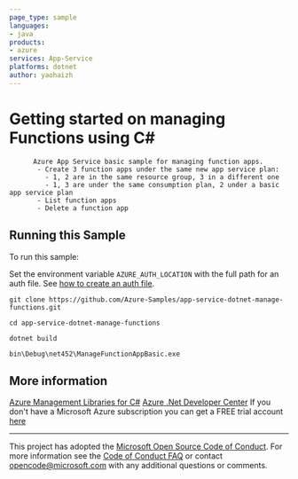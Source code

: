 ```yaml
---
page_type: sample
languages:
- java
products:
- azure
services: App-Service
platforms: dotnet
author: yaohaizh
---
```


# Getting started on managing Functions using C# #

          Azure App Service basic sample for managing function apps.
           - Create 3 function apps under the same new app service plan:
             - 1, 2 are in the same resource group, 3 in a different one
             - 1, 3 are under the same consumption plan, 2 under a basic app service plan
           - List function apps
           - Delete a function app


## Running this Sample ##

To run this sample:

Set the environment variable `AZURE_AUTH_LOCATION` with the full path for an auth file. See [how to create an auth file](https://github.com/Azure/azure-libraries-for-net/blob/master/AUTH.md).

    git clone https://github.com/Azure-Samples/app-service-dotnet-manage-functions.git

    cd app-service-dotnet-manage-functions

    dotnet build

    bin\Debug\net452\ManageFunctionAppBasic.exe

## More information ##

[Azure Management Libraries for C#](https://github.com/Azure/azure-sdk-for-net/tree/Fluent)
[Azure .Net Developer Center](https://azure.microsoft.com/en-us/develop/net/)
If you don't have a Microsoft Azure subscription you can get a FREE trial account [here](http://go.microsoft.com/fwlink/?LinkId=330212)

---

This project has adopted the [Microsoft Open Source Code of Conduct](https://opensource.microsoft.com/codeofconduct/). For more information see the [Code of Conduct FAQ](https://opensource.microsoft.com/codeofconduct/faq/) or contact [opencode@microsoft.com](mailto:opencode@microsoft.com) with any additional questions or comments.